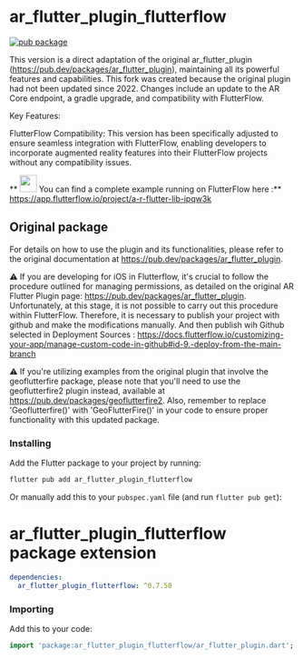 # ar_flutter_plugin_flutterflow
[![pub package](https://img.shields.io/pub/v/ar_flutter_plugin_flutterflow.svg)](https://pub.dev/packages/ar_flutter_plugin_flutterflow)



This version is a direct adaptation of the original ar_flutter_plugin (https://pub.dev/packages/ar_flutter_plugin), maintaining all its powerful features and capabilities.
This fork was created because the original plugin had not been updated since 2022. Changes include an update to the AR Core endpoint, a gradle upgrade, and compatibility with FlutterFlow.

Key Features:

FlutterFlow Compatibility: This version has been specifically adjusted to ensure seamless integration with FlutterFlow, enabling developers to incorporate augmented reality features into their FlutterFlow projects without any compatibility issues.

** <img src="https://avatars.githubusercontent.com/u/74943865?s=48&amp;v=4" width="30" height="30" style="max-width: 100%; margin-bottom: -9px;"> You can find a complete example running on FlutterFlow here :**
https://app.flutterflow.io/project/a-r-flutter-lib-ipqw3k


## Original package

For details on how to use the plugin and its functionalities, please refer to the original documentation at https://pub.dev/packages/ar_flutter_plugin.

⚠️ If you are developing for iOS in Flutterflow, it's crucial to follow the procedure outlined for managing permissions, as detailed on the original AR Flutter Plugin page: https://pub.dev/packages/ar_flutter_plugin.
Unfortunately, at this stage, it is not possible to carry out this procedure within FlutterFlow. Therefore, it is necessary to publish your project with github and make the modifications manually. And then publish wih Github selected in Deployment Sources : https://docs.flutterflow.io/customizing-your-app/manage-custom-code-in-github#id-9.-deploy-from-the-main-branch

⚠️ If you're utilizing examples from the original plugin that involve the geoflutterfire package, please note that you'll need to use the geoflutterfire2 plugin instead, available at https://pub.dev/packages/geoflutterfire2.
Also, remember to replace 'Geoflutterfire()' with 'GeoFlutterFire()' in your code to ensure proper functionality with this updated package.

### Installing

Add the Flutter package to your project by running:

```bash
flutter pub add ar_flutter_plugin_flutterflow
```

Or manually add this to your `pubspec.yaml` file (and run `flutter pub get`):
# ar_flutter_plugin_flutterflow package extension

```yaml
dependencies:
  ar_flutter_plugin_flutterflow: ^0.7.50
```

### Importing

Add this to your code:

```dart
import 'package:ar_flutter_plugin_flutterflow/ar_flutter_plugin.dart';
```